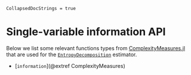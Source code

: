 ```@meta
CollapsedDocStrings = true
```

# Single-variable information API

Below we list some relevant functions types from
[ComplexityMeasures.jl](https://github.com/JuliaDynamics/ComplexityMeasures.jl) that 
are used for the [`EntropyDecomposition`](@ref) estimator.

- [`information`](@extref ComplexityMeasures)

